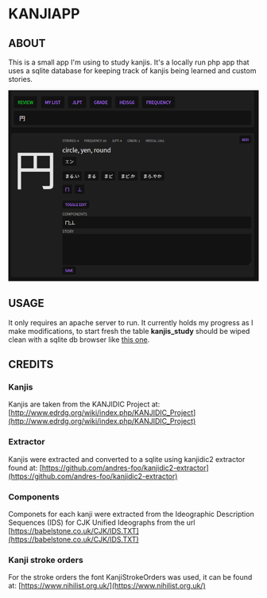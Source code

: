 # KANJIAPP

## ABOUT
This is a small app I'm using to study kanjis. It's a locally run php app that uses a sqlite database for keeping track of kanjis being learned and custom stories.

![Screenshot](https://github.com/andres-foo/kanji-web-app/blob/main/data/Screenshot.png?raw=true)


## USAGE

It only requires an apache server to run. It currently holds my progress as I make modifications, to start fresh the table **kanjis_study** should be wiped clean with a sqlite db browser like [this one](https://sqlitebrowser.org/).

## CREDITS

### Kanjis
Kanjis are taken from the KANJIDIC Project at: [http://www.edrdg.org/wiki/index.php/KANJIDIC_Project](http://www.edrdg.org/wiki/index.php/KANJIDIC_Project)

### Extractor
Kanjis were extracted and converted to a sqlite using kanjidic2 extractor found at: [https://github.com/andres-foo/kanjidic2-extractor](https://github.com/andres-foo/kanjidic2-extractor)

### Components 
Componets for each kanji were extracted from the Ideographic Description Sequences (IDS) for CJK Unified Ideographs from the url [https://babelstone.co.uk/CJK/IDS.TXT](https://babelstone.co.uk/CJK/IDS.TXT)

### Kanji stroke orders
For the stroke orders the font KanjiStrokeOrders was used, it can be found at: [https://www.nihilist.org.uk/](https://www.nihilist.org.uk/)


